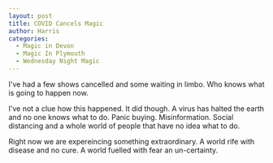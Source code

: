 ```yaml
---
layout: post
title: COVID Cancels Magic
author: Harris
categories:
  - Magic in Devon
  - Magic In Plymouth
  - Wednesday Night Magic
---
```

I've had a few shows cancelled and some waiting in limbo. Who knows what is going to happen now.

I've not a clue how this happened. It did though. A virus has halted the earth and no one knows what to do. Panic buying. Misinformation. Social distancing and a whole world of people that have no idea what to do.

Right now we are expereincing something extraordinary. A world rife with disease and no cure. A world fuelled with fear an un-certainty.